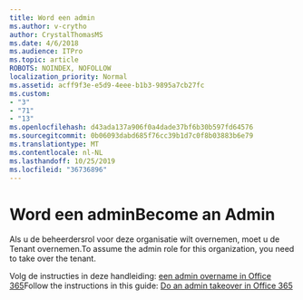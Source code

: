 ```yaml
---
title: Word een admin
ms.author: v-crytho
author: CrystalThomasMS
ms.date: 4/6/2018
ms.audience: ITPro
ms.topic: article
ROBOTS: NOINDEX, NOFOLLOW
localization_priority: Normal
ms.assetid: acff9f3e-e5d9-4eee-b1b3-9895a7cb27fc
ms.custom:
- "3"
- "71"
- "13"
ms.openlocfilehash: d43ada137a906f0a4dade37bf6b30b597fd64576
ms.sourcegitcommit: 0b06093dabd685f76cc39b1d7c0f8b03883b6e79
ms.translationtype: MT
ms.contentlocale: nl-NL
ms.lasthandoff: 10/25/2019
ms.locfileid: "36736896"
---
```

# <a name="become-an-admin"></a><span data-ttu-id="e8bad-102">Word een admin</span><span class="sxs-lookup"><span data-stu-id="e8bad-102">Become an Admin</span></span>

<span data-ttu-id="e8bad-103">Als u de beheerdersrol voor deze organisatie wilt overnemen, moet u de Tenant overnemen.</span><span class="sxs-lookup"><span data-stu-id="e8bad-103">To assume the admin role for this organization, you need to take over the tenant.</span></span>
  
<span data-ttu-id="e8bad-104">Volg de instructies in deze handleiding: [een admin overname in Office 365](https://docs.microsoft.com/office365/admin/misc/become-the-admin)</span><span class="sxs-lookup"><span data-stu-id="e8bad-104">Follow the instructions in this guide: [Do an admin takeover in Office 365](https://docs.microsoft.com/office365/admin/misc/become-the-admin)</span></span>
